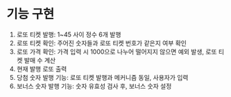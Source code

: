 # 기능 구현

1. 로또 티켓 발행: 1~45 사이 정수 6개 발행
2. 로또 티켓 확인: 주어진 숫자들과 로또 티켓 번호가 같은지 여부 확인
3. 로또 가격 확인: 가격 입력 시 1000으로 나누어 떨어지지 않으면 예외 발생, 로또 티켓 발매 수 계산
4. 현재 발행 로또 출력
5. 당첨 숫자 발행 기능: 로또 티켓 발행과 메커니즘 동일, 사용자가 입력
6. 보너스 숫자 발행 기능: 숫자 유효성 검사 후, 보너스 숫자 설정